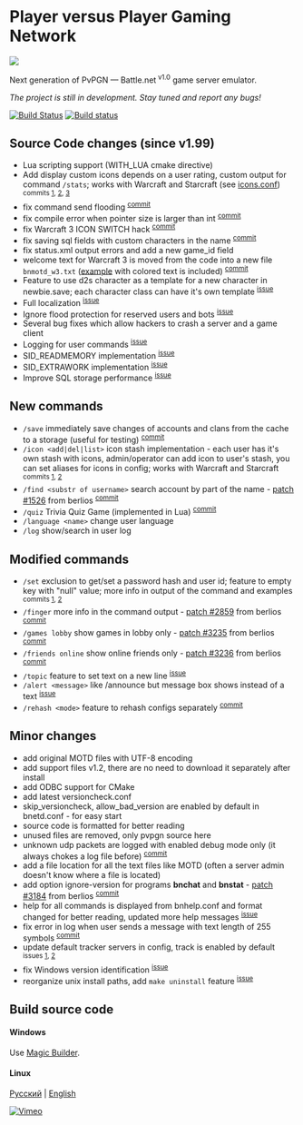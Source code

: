 Player versus Player Gaming Network
=====
![](http://i.imgur.com/LfI3hXo.png)

Next generation of PvPGN &mdash; Battle.net<sup> v1.0</sup> game server emulator.

*The project is still in development. Stay tuned and report any bugs!*

[![Build Status](https://travis-ci.org/HarpyWar/pvpgn.svg?branch=master)](https://travis-ci.org/HarpyWar/pvpgn) [![Build status](https://ci.appveyor.com/api/projects/status/dqoj9lkvhfwthmn6)](https://ci.appveyor.com/project/HarpyWar/pvpgn)


Source Code changes (since v1.99)
--
* Lua scripting support (WITH_LUA cmake directive)
* Add display custom icons depends on a user rating, custom output for command `/stats`; works with Warcraft and Starcraft (see [icons.conf](https://github.com/HarpyWar/pvpgn/blob/master/conf/icons.conf.in)) <sup>commits [1](https://github.com/HarpyWar/pvpgn/commit/c11af352603e18acc52102ba8574776425248331), [2](https://github.com/HarpyWar/pvpgn/commit/368c4b9296d18a515af746b65fe69054ab6f4236), [3](https://github.com/HarpyWar/pvpgn/commit/f1a96c392055a777b48dc4d77631c5e906161e28)</sup>
* fix command send flooding <sup>[commit](https://github.com/HarpyWar/pvpgn/commit/74f9e4faafe24699597e4be5bfda83bf255ba72e)</sup>
* fix compile error when pointer size is larger than int <sup>[commit](https://github.com/HarpyWar/pvpgn/commit/1ea116434ce009bad4903ff72bd69bbb8987ce06)</sup>
* fix Warcraft 3 ICON SWITCH hack <sup>[commit](https://github.com/HarpyWar/pvpgn/commit/84811bcfe875d6c42cd8271bbdae757f0b5d445b)</sup>
* fix saving sql fields with custom characters in the name <sup>[commit](https://github.com/HarpyWar/pvpgn/commit/18713ffe35cbe9a12193e5c1f1caf5031d4c4731)</sup>
* fix status.xml output errors and add a new game_id field
* welcome text for Warcraft 3 is moved from the code into a new file `bnmotd_w3.txt` ([example](http://img21.imageshack.us/img21/1808/j2py.png) with colored text is included)
 <sup>[commit](https://github.com/HarpyWar/pvpgn/commit/ff8ca941cd7942bab201607fbc31382837a35617)</sup>
* Feature to use d2s character as a template for a new character in newbie.save; each character class can have it's own template <sup>[issue](https://github.com/HarpyWar/pvpgn/issues/20)</sup>
* Full localization <sup>[issue](https://github.com/HarpyWar/pvpgn/issues/13)</sup>
* Ignore flood protection for reserved users and bots <sup>[issue](https://github.com/HarpyWar/pvpgn/issues/49)</sup>
* Several bug fixes which allow hackers to crash a server and a game client
* Logging for user commands <sup>[issue](https://github.com/HarpyWar/pvpgn/issues/47)</sup>
* SID_READMEMORY implementation <sup>[issue](https://github.com/HarpyWar/pvpgn/pull/26)</sup>
* SID_EXTRAWORK implementation <sup>[issue](https://github.com/HarpyWar/pvpgn/issues/72)</sup>
* Improve SQL storage performance <sup>[issue](https://github.com/HarpyWar/pvpgn/issues/85)</sup>

New commands
--
* `/save` immediately save changes of accounts and clans from the cache to a storage (useful for testing) <sup>[commit](https://github.com/HarpyWar/pvpgn/commit/be8d65d16f910b2090b0db9e7eb2c043b816dae7)</sup>
* `/icon <add|del|list>` icon stash implementation - each user has it's own stash with icons, admin/operator can add icon to user's stash, you can set aliases for icons in config; works with Warcraft and Starcraft <sup>commits [1](https://github.com/HarpyWar/pvpgn/commit/1ade081c6b10a3e710130b88613b71b880ba0cd7), [2](https://github.com/HarpyWar/pvpgn/commit/36deb1179bca931bd6585c2b6dbf7d8ade08bc8e)</sup>
* `/find <substr of username>` search account by part of the name - [patch #1526](http://developer.berlios.de/patch/?func=detailpatch&patch_id=1526&group_id=2291) from berlios <sup>[commit](https://github.com/HarpyWar/pvpgn/commit/c229c6693b3dd55f02fe3a81403870044c0786b2)</sup>
* `/quiz` Trivia Quiz Game (implemented in Lua) <sup>[commit](https://github.com/HarpyWar/pvpgn/commit/ee04fdd23dfef90f0b852a6e90df23c7f5edc08e)</sup>
* `/language <name>` change user language
* `/log` show/search in user log

Modified commands
--
* `/set` exclusion to get/set a password hash and user id; feature to empty key with "null" value; more info in output of the command and examples <sup>commits [1](https://github.com/HarpyWar/pvpgn/commit/d96e1029478d92f67000761983e83ccfde2abbdf), [2](https://github.com/HarpyWar/pvpgn/commit/1ade081c6b10a3e710130b88613b71b880ba0cd7#diff-ef576b6b7e90128c3718523eaaf1b894R4716)</sup>
* `/finger` more info in the command output - [patch #2859](http://developer.berlios.de/patch/?func=detailpatch&patch_id=2859&group_id=2291) from berlios <sup>[commit](https://github.com/HarpyWar/pvpgn/commit/bdb450084704da1f33e28c9edd3d2d16b720a946)</sup>
* `/games lobby` show games in lobby only - [patch #3235](http://developer.berlios.de/patch/?func=detailpatch&patch_id=3235&group_id=2291) from berlios <sup>[commit](https://github.com/HarpyWar/pvpgn/commit/5d27cece2c24b5fe779f1560162a31442bf02617)</sup>
* `/friends online` show online friends only - [patch #3236](http://developer.berlios.de/patch/?func=detailpatch&patch_id=3236&group_id=2291) from berlios <sup>[commit](https://github.com/HarpyWar/pvpgn/commit/8762667276b535d3385d51941d41d780089a7049)</sup>
* `/topic` feature to set text on a new line <sup>[issue](https://github.com/HarpyWar/pvpgn/issues/6)</sup>
* `/alert <message>` like /announce but message box shows instead of a text <sup>[issue](https://github.com/HarpyWar/pvpgn/issues/15)</sup>
* `/rehash <mode>` feature to rehash configs separately <sup>[commit](https://github.com/HarpyWar/pvpgn/commit/ee04fdd23dfef90f0b852a6e90df23c7f5edc08e)</sup>


Minor changes
--
* add original MOTD files with UTF-8 encoding 
* add support files v1.2, there are no need to download it separately after install
* add ODBC support for CMake
* add latest versioncheck.conf
* skip_versioncheck, allow_bad_version are enabled by default in bnetd.conf - for easy start
* source code is formatted for better reading
* unused files are removed, only pvpgn source here
* unknown udp packets are logged with enabled debug mode only (it always chokes a log file before) <sup>[commit](https://github.com/HarpyWar/pvpgn/commit/c39f9f03159b2edc8d2457d8134d84486378f9b1)
* add a file location for all the text files like MOTD (often a server admin doesn't know where a file is located)
* add option ignore-version for programs **bnchat** and **bnstat** - [patch #3184](http://developer.berlios.de/patch/?func=detailpatch&patch_id=3184&group_id=2291) from berlios <sup>[commit](https://github.com/HarpyWar/pvpgn/commit/a1fb914c30d9d69d062e8f698f7d0e9bacf41367)
* help for all commands is displayed from bnhelp.conf and format changed for better reading, updated more help messages <sup>[issue](https://github.com/HarpyWar/pvpgn/issues/5)</sup>
* fix error in log when user sends a message with text length of 255 symbols <sup>[commit](https://github.com/HarpyWar/pvpgn/commit/af2baccdb8a2b624627caa94eac5595ac8f76e07)</sup>
* update default tracker servers in config, track is enabled by default <sup>issues [1](https://github.com/HarpyWar/pvpgn/issues/7), [2](https://github.com/HarpyWar/pvpgn/issues/18)</sup>
* fix Windows version identification <sup>[issue](https://github.com/HarpyWar/pvpgn/issues/60#issuecomment-49385463)</sup>
* reorganize unix install paths, add `make uninstall` feature <sup>[issue](https://github.com/HarpyWar/pvpgn/pull/80)</sup>


Build source code
--

#### Windows
Use [Magic Builder](https://github.com/HarpyWar/pvpgn-magic-builder). 

#### Linux
[Русский](http://harpywar.com/?a=articles&b=2&c=1&d=74) | [English](http://harpywar.com/?a=articles&b=2&c=1&d=74&lang=en)

[![Vimeo](http://habrastorage.org/storage3/48c/5a9/4b1/48c5a94b1173242e311f8376be80a585.png)](https://vimeo.com/83763862)
